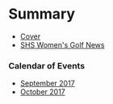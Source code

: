 # Summary

* [Cover](README.md)
* [SHS Women's Golf News](_posts/2017-09-04-shswomensgolf.md)
### Calendar of Events
* [September 2017](_posts/2017-09-04-september2017-shepherdcalendarofevents.md)
* [October 2017](_posts/2017-09-04-october2017.md)

